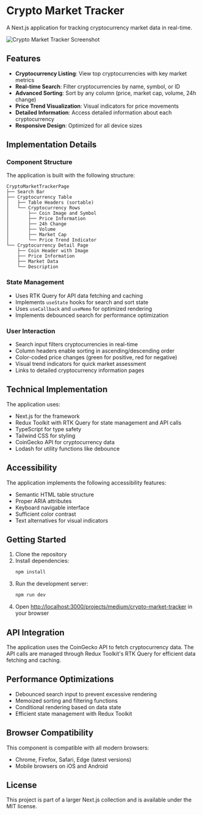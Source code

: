 # Crypto Market Tracker

A Next.js application for tracking cryptocurrency market data in real-time.

![Crypto Market Tracker Screenshot](https://ik.imagekit.io/nagoevid/nextjs-projects/crypto-market-tracker.png?updatedAt=1748975556860)

## Features

- **Cryptocurrency Listing**: View top cryptocurrencies with key market metrics
- **Real-time Search**: Filter cryptocurrencies by name, symbol, or ID
- **Advanced Sorting**: Sort by any column (price, market cap, volume, 24h change)
- **Price Trend Visualization**: Visual indicators for price movements
- **Detailed Information**: Access detailed information about each cryptocurrency
- **Responsive Design**: Optimized for all device sizes

## Implementation Details

### Component Structure

The application is built with the following structure:

```
CryptoMarketTrackerPage
├── Search Bar
├── Cryptocurrency Table
│   ├── Table Headers (sortable)
│   └── Cryptocurrency Rows
│       ├── Coin Image and Symbol
│       ├── Price Information
│       ├── 24h Change
│       ├── Volume
│       ├── Market Cap
│       └── Price Trend Indicator
└── Cryptocurrency Detail Page
    ├── Coin Header with Image
    ├── Price Information
    ├── Market Data
    └── Description
```

### State Management

- Uses RTK Query for API data fetching and caching
- Implements `useState` hooks for search and sort state
- Uses `useCallback` and `useMemo` for optimized rendering
- Implements debounced search for performance optimization

### User Interaction

- Search input filters cryptocurrencies in real-time
- Column headers enable sorting in ascending/descending order
- Color-coded price changes (green for positive, red for negative)
- Visual trend indicators for quick market assessment
- Links to detailed cryptocurrency information pages

## Technical Implementation

The application uses:

- Next.js for the framework
- Redux Toolkit with RTK Query for state management and API calls
- TypeScript for type safety
- Tailwind CSS for styling
- CoinGecko API for cryptocurrency data
- Lodash for utility functions like debounce

## Accessibility

The application implements the following accessibility features:

- Semantic HTML table structure
- Proper ARIA attributes
- Keyboard navigable interface
- Sufficient color contrast
- Text alternatives for visual indicators

## Getting Started

1. Clone the repository
2. Install dependencies:
   ```bash
   npm install
   ```
3. Run the development server:
   ```bash
   npm run dev
   ```
4. Open [http://localhost:3000/projects/medium/crypto-market-tracker](http://localhost:3000/projects/medium/crypto-market-tracker) in your browser

## API Integration

The application uses the CoinGecko API to fetch cryptocurrency data. The API calls are managed through Redux Toolkit's RTK Query for efficient data fetching and caching.

## Performance Optimizations

- Debounced search input to prevent excessive rendering
- Memoized sorting and filtering functions
- Conditional rendering based on data state
- Efficient state management with Redux Toolkit

## Browser Compatibility

This component is compatible with all modern browsers:

- Chrome, Firefox, Safari, Edge (latest versions)
- Mobile browsers on iOS and Android

## License

This project is part of a larger Next.js collection and is available under the MIT license. 